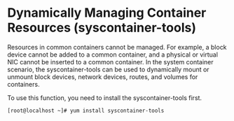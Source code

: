 # Dynamically Managing Container Resources \(syscontainer-tools\)<a name="EN-US_TOPIC_0184808030"></a>

Resources in common containers cannot be managed. For example, a block device cannot be added to a common container, and a physical or virtual NIC cannot be inserted to a common container. In the system container scenario, the syscontainer-tools can be used to dynamically mount or unmount block devices, network devices, routes, and volumes for containers.

To use this function, you need to install the syscontainer-tools first.

```
[root@localhost ~]# yum install syscontainer-tools
```


